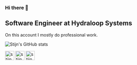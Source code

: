 ### Hi there 👋

## Software Engineer at Hydraloop Systems

On this account I mostly do professional work.

![Stijn's GitHub stats](https://github-readme-stats.vercel.app/api?username=StijnHydraloop&show_icons=true&theme=radical)

<p align="left">

<a href="https://www.linkedin.com/in/stijn-timmerman058" target="blank"><img align="center" src="https://github.com/kmhmubin/kmhmubin/blob/master/assets/linkedin.svg" alt="stijn" height="30" width="30" /></a>
<a href="https://www.linkedin.com/in/stijn-timmerman058" target="blank"><img align="center" src="https://github.com/kmhmubin/kmhmubin/blob/master/assets/facebook.svg" alt="stijn" height="30" width="30" /></a>
<a href="https://www.linkedin.com/in/stijn-timmerman058" target="blank"><img align="center" src="https://github.com/kmhmubin/kmhmubin/blob/master/assets/instagram.svg" alt="stijn" height="30" width="30" /></a>

